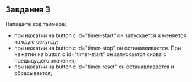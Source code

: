 ## Завдання 3

Напишите код таймера: 
- при нажатии на button с id="timer-start" он запускается и меняется каждую секунду;
- при нажатии на button с id="timer-stop" он останавливается. При нажатии на button с id="timer-start" он запускается снова с предыдущего значения;
- при нажатии на button с id="timer-reset" он останавливается и сбрасывается;


